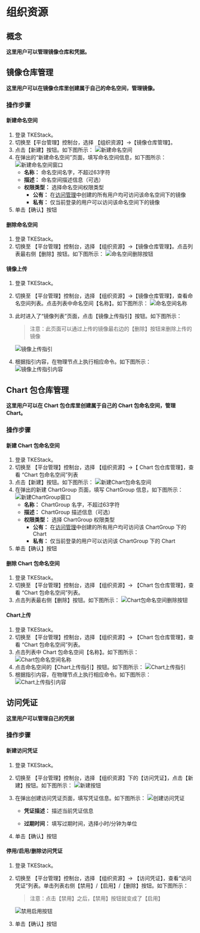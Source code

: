 

# 组织资源

## 概念
**这里用户可以管理镜像仓库和凭据。**

## 镜像仓库管理
**这里用户可以在镜像仓库里创建属于自己的命名空间，管理镜像。**

### 操作步骤
#### 新建命名空间
  1. 登录 TKEStack。
  2. 切换至【平台管理】控制台，选择 【组织资源】->【镜像仓库管理】。
  3. 点击【新建】按钮。如下图所示：
      ![新建命名空间](../../../../images/新建命名空间.png)
  4. 在弹出的“新建命名空间”页面，填写命名空间信息，如下图所示：
      ![新建命名空间窗口](../../../../images/新建命名空间窗口.png)
     + **名称：** 命名空间名字，不超过63字符
     + **描述：** 命名空间描述信息（可选）
     + **权限类型：** 选择命名空间权限类型
       + **公有：** 在[访问管理](access.md)中创建的所有用户均可访问该命名空间下的镜像
       + **私有：** 仅当前登录的用户可以访问该命名空间下的镜像
  5. 单击【确认】按钮
 #### 删除命名空间
  1. 登录 TKEStack。
  2. 切换至 【平台管理】控制台，选择 【组织资源】->【镜像仓库管理】。点击列表最右侧【删除】按钮。如下图所示：
      ![命名空间删除按钮](../../../../images/命名空间删除按钮.png)
#### 镜像上传
  1. 登录 TKEStack。

  2. 切换至 【平台管理】控制台，选择 【组织资源】->【镜像仓库管理】，查看命名空间列表。点击列表中命名空间【名称】。如下图所示：
      ![命名空间名称](../../../../images/命名空间名称.png)
      
  4. 此时进入了“镜像列表”页面，点击【镜像上传指引】按钮。如下图所示：
     
      > 注意：此页面可以通过上传的镜像最右边的【删除】按钮来删除上传的镜像
      
      ![镜像上传指引](../../../../images/镜像上传指引.png)
      
  4. 根据指引内容，在物理节点上执行相应命令。如下图所示：
      ![镜像上传指引内容](../../../../images/镜像上传指引内容.png)
## Chart 包仓库管理
**这里用户可以在 Chart 包仓库里创建属于自己的 Chart 包命名空间，管理 Chart。**

### 操作步骤
#### 新建 Chart 包命名空间
  1. 登录 TKEStack。
  2. 切换至 【平台管理】控制台，选择 【组织资源】->【 Chart 包仓库管理】，查看 “Chart 包命名空间”列表
  3. 点击【新建】按钮。如下图所示：
      ![新建Chart包命名空间](../../../../images/新建Chart包命名空间.png)
  4. 在弹出的新建 ChartGroup 页面，填写 ChartGroup 信息，如下图所示：
      ![新建ChartGroup窗口](../../../../images/新建ChartGroup窗口.png)
     + **名称：** ChartGroup 名字，不超过63字符
     + **描述：** ChartGroup 描述信息（可选）
     + **权限类型：** 选择 ChartGroup 权限类型
       + **公有：** 在[访问管理](access.md)中创建的所有用户均可访问该 ChartGroup 下的 Chart
       + **私有：** 仅当前登录的用户可以访问该 ChartGroup 下的 Chart
  5. 单击【确认】按钮
 #### 删除 Chart 包命名空间
  1. 登录 TKEStack。
  2. 切换至 【平台管理】控制台，选择 【组织资源】-> 【Chart 包仓库管理】，查看 “Chart 包命名空间”列表。
  3. 点击列表最右侧【删除】按钮。如下图所示：
      ![Chart包命名空间删除按钮](../../../../images/Chart包命名空间删除按钮.png)
#### Chart上传
  1. 登录 TKEStack。
  2. 切换至 【平台管理】控制台，选择 【组织资源】-> 【Chart 包仓库管理】，查看 “Chart 包命名空间”列表。
  3. 点击列表中 Chart 包命名空间【名称】。如下图所示：
      ![Chart包命名空间名称](../../../../images/Chart包命名空间名称.png)
  4. 点击命名空间的【Chart上传指引】按钮。如下图所示：
      ![Chart上传指引](../../../../images/Chart上传指引.png)
  5. 根据指引内容，在物理节点上执行相应命令。如下图所示：
      ![Chart上传指引内容](../../../../images/Chart上传指引内容.png)



## 访问凭证
**这里用户可以管理自己的凭据**
### 操作步骤
#### 新建访问凭证
  1. 登录 TKEStack。
  2. 切换至 【平台管理】控制台，选择 【组织资源】下的【访问凭证】，点击【新建】按钮。如下图所示：
      ![新建按钮](../../../../images/新建访问凭证.png)
  3. 在弹出创建访问凭证页面，填写凭证信息。如下图所示：
      ![创建访问凭证](../../../../images/创建访问凭证.png)
      
      * **凭证描述：** 描述当前凭证信息
      
      * **过期时间：** 填写过期时间，选择小时/分钟为单位
      
  4. 单击【确认】按钮

#### 停用/启用/删除访问凭证
  1. 登录 TKEStack。

  2. 切换至 【平台管理】控制台，选择 【组织资源】-> 【访问凭证】，查看“访问凭证”列表。单击列表右侧【禁用】/【启用】/【删除】按钮。如下图所示：
     
      > 注意：点击【禁用】之后，【禁用】按钮就变成了【启用】
      
      ![禁用启用按钮](../../../../images/禁用启用.png)
      
  3. 单击【确认】按钮